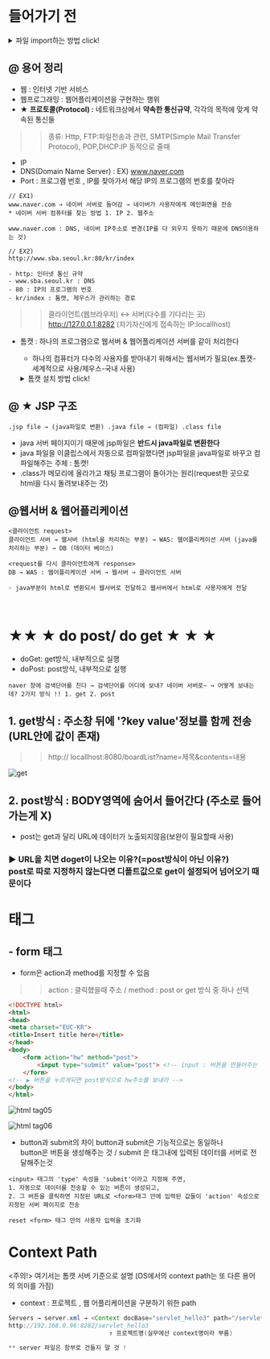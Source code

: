# 들어가기 전 
<details markdown="1">
<summary>파일 import하는 방법 click!</summary>
이클립스 → Packacge → 우클릭 Import → Exisiting Projects into Workspace → Import할 폴더 위치 copy paste (Select root directory-Browse) 
→ option -Copy projects into workspace

> [import 했을 때 컴파일 에러 잡는 법: 사람마다 깔린 버전이 다르고 환경설정이 달라서 생기는 것]
프로젝트 우클릭 → Properties → Java Build Path →Libraries (unbound) 체크 → edit 
→  내 컴퓨터의 깔린 자바프로그램(Workspace default JRE)과 서버의 version을 맞춰 주기 (내컴퓨터에 맞춰서 환경설정)
</details>

## @ 용어 정리
- 웹 : 인터넷 기반 서비스
- 웹프로그래밍 : 웹어플리케이션을 구현하는 행위
- ★ **프로토콜(Protocol) :** 네트워크상에서 **약속한 통신규약**, 각각의 목적에 맞게 약속된 통신들
>> 종류: Http, FTP:파일전송과 관련, SMTP(Simple Mail Transfer Protocol), POP,DHCP:IP 동적으로 줄때
- IP 
- DNS(Domain Name Server) : EX) www.naver.com
- Port : 프로그램 번호 , IP를 찾아가서 해당 IP의 프로그램의 번호를 찾아라
```
// EX1)
www.naver.com → 네이버 서버로 들어감 → 네이버가 사용자에게 메인화면을 전송
* 네이버 서버 컴퓨터를 찾는 방법 1. IP 2. 웹주소

www.naver.com : DNS, 네이버 IP주소로 변경(IP를 다 외우지 못하기 때문에 DNS이용하는 것)

// EX2)
http://www.sba.seoul.kr:80/kr/index

- http: 인터넷 통신 규약
- www.sba.seoul.kr : DNS
- 80 : IP의 프로그램의 번호
- kr/index : 톰캣, 제우스가 관리하는 경로 
```
>> 클라이언트(웹브라우저) ↔ 서버(다수를 기다리는 곳) <br> http://127.0.0.1:8282 (자기자신에게 접속하는 IP:locallhost)

- 톰캣 : 하나의 프로그램으로 웹서버 & 웹어플리케이션 서버를 같이 처리한다
    - 하나의 컴퓨터가 다수의 사용자를 받아내기 위해서는 웹서버가 필요(ex.톰캣-세계적으로 사용/제우스-국내 사용)
    <details markdown="1">
    <summary>톰캣 설치 방법 click!</summary>

    톰캣 설치 (버전주의)
    https://tomcat.apache.org/download-90.cgi
    - 64-bit Windows zip (pgp, sha512)
    - C이의 드라이브에서 설정 
    - C - tomcat폴더 안에 zip파일 여기서 풀기

    ![캡처](https://user-images.githubusercontent.com/74290204/103077016-55563200-4612-11eb-97b8-9edf5a5d0592.PNG)

    - 설치할때 통일! 폴더면도 버전이 나오게 (zip이름으로 풀면됨)
    - 이클립스 열고 PPT랑 똑같이 하면됨 New Server 에서 JRE - jdk-15.0.1

    ![캡처2](https://user-images.githubusercontent.com/74290204/103077054-6737d500-4612-11eb-9664-44520ab9bdd7.PNG)

    - Port 번호 8282로 맞춘 후 ctrl +s http://localhost:8282/로 확인
    - 이클립 환경변수 C:\Java\jdk-15.0.1\bin
    - window -preference - general - web Browser - Use external web browser - chrome체크<br> (크롬안깔려있으면 디버깅안됨)
    크롬 체크하고 서버 실행시키면 자동으로 크롬 열어서 보여줌
    브라우저 창에서 F12(개발자모드)

    ![캡처3](https://user-images.githubusercontent.com/74290204/103077109-7e76c280-4612-11eb-85cc-d526c3659e8c.PNG)

    ![캡처4](https://user-images.githubusercontent.com/74290204/103077111-7fa7ef80-4612-11eb-81e1-287a3376ba67.PNG)
    </details>

## @ ★ JSP 구조 
```
.jsp file → (java파일로 변환) .java file → (컴파일) .class file
```
- java 서버 페이지이기 때문에 jsp파일은 **반드시 java파일로 변환한다**
- java 파일을 이클립스에서 자동으로 컴파일했다면 jsp파일을 java파일로 바꾸고 컴파일해주는 주체 : 톰캣!
- .class가 메모리에 올라가고 채팅 프로그램이 돌아가는 원리(request한 곳으로 html을 다시 돌려보내주는 것)

## @웹서버 & 웹어플리케이션
```
<클라이언트 request>
클라이언트 서버 → 웹서버 (html을 처리하는 부분) → WAS: 웹어플리케이션 서버 (java를 처리하는 부분) → DB (데이터 베이스)

<request를 다시 클라이언트에게 response>
DB → WAS : 웹어플리케이션 서버 → 웹서버 → 클라이언트 서버

☞ java부분이 html로 변환되서 웹서버로 전달하고 웹서버에서 html로 사용자에게 전달 
```
<br>

# ★★ ★  do post/ do get ★ ★ ★ 
- doGet: get방식, 내부적으로 실행
- doPost: post방식, 내부적으로 실행

```
naver 창에 검색단어를 친다 → 검색단어를 어디에 보내? 네이버 서버로~ → 어떻게 보내는데? 2가지 방식 !! 1. get 2. post
```
## 1. get방식 : 주소창 뒤에 '?key value'정보를 함께 전송 (URL안에 값이 존재)
>> http:// locallhost:8080/boardList?name=제목&contents=내용

![get](https://user-images.githubusercontent.com/74290204/103291896-12d88f00-4a30-11eb-89df-8654e9bc76f7.PNG)

## 2. post방식 : BODY영역에 숨어서 들어간다 (주소로 들어가는게 X)
- post는 get과 달리 URL에 데이터가 노출되지않음(보완이 필요할때 사용)

### ▶ URL을 치면 doget이 나오는 이유?(=post방식이 아닌 이유?) <br> post로 따로 지정하지 않는다면 디폴트값으로 get이 설정되어 넘어오기 때문이다 

# 태그 
## - form 태그
- form은 action과 method를 지정할 수 있음 
>> action : 클릭했을때 주소 / method : post or get 방식 중 하나 선택 

```html
<!DOCTYPE html>
<html>
<head>
<meta charset="EUC-KR">
<title>Insert title here</title>
</head>
<body>
	<form action="hw" method="post">
		<input type="submit" value="post"> <!-- input : 버튼을 만들어주는 역할 / value : 버튼안에 글자-->
	</form> 
<!-- ▶ 버튼을 누르게되면 post방식으로 hw주소를 보내라 --> 
</body>
</html>
```
![html tag05](https://user-images.githubusercontent.com/74290204/103292253-ce99be80-4a30-11eb-99a5-d88102e1b41c.PNG)

![html tag06](https://user-images.githubusercontent.com/74290204/103292259-cfcaeb80-4a30-11eb-8988-faec158cc9e0.PNG)
<br>

- button과 submit의 차이 
button과 submit은 기능적으로는 동일하나 <br>
button은 버튼을 생성해주는 것 / submit 은 태그내에 입력된 데이터를 서버로 전달해주는것
```
<input> 태그의 'type' 속성을 'submit'이라고 지정해 주면,
1. 자동으로 데이터를 전송할 수 있는 버튼이 생성되고,
2. 그 버튼을 클릭하면 지정된 URL로 <form>태그 안에 입력된 값들이 'action' 속성으로 지정된 서버 페이지로 전송

reset <form> 태그 안의 사용자 입력을 초기화
```

# Context Path
 <주의!> 여기서는 톰캣 서버 기준으로 설명 (OS에서의 context path는 또 다른 용어의 의미를 가짐)
 - context : 프로젝트 , 웹 어플리케이션을 구분하기 위한 path
```java
Servers → server.xml → <Context docBase="servlet_hello3" path="/servlet_hello3" reloadable="true" source="org.eclipse.jst.jee.server:servlet_hello3"/></Host> // 현재 돌리고 있는 server를 표시 
http://192.168.0.96:8282/servlet_hello3
							↑ 프로젝트명(실무에선 context명이라 부름)

** server 파일은 함부로 건들지 말 것 !
```


